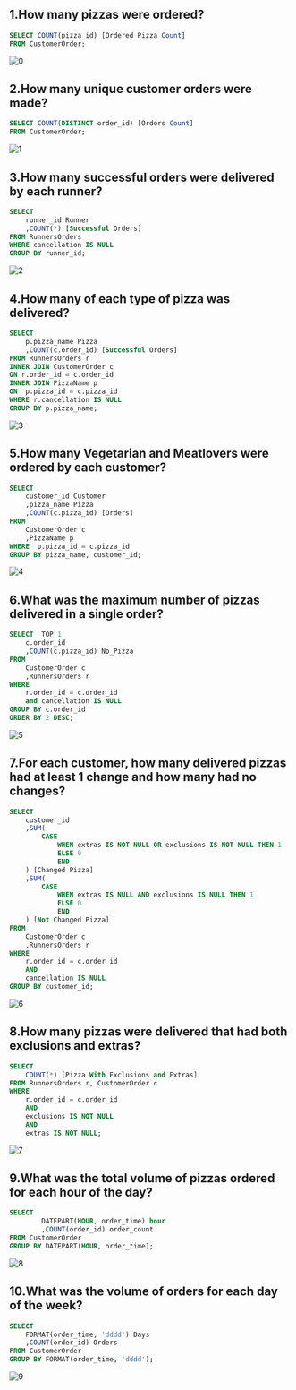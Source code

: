 ## 1.How many pizzas were ordered?
```sql
SELECT COUNT(pizza_id) [Ordered Pizza Count]
FROM CustomerOrder;
```
![0](image.png)

## 2.How many unique customer orders were made?
```sql
SELECT COUNT(DISTINCT order_id) [Orders Count]
FROM CustomerOrder;
```
![1](image-1.png)

## 3.How many successful orders were delivered by each runner?
```sql
SELECT 
	runner_id Runner
	,COUNT(*) [Successful Orders]
FROM RunnersOrders
WHERE cancellation IS NULL
GROUP BY runner_id;
```
![2](image-2.png)

## 4.How many of each type of pizza was delivered?
```sql
SELECT 
	p.pizza_name Pizza
	,COUNT(c.order_id) [Successful Orders]
FROM RunnersOrders r
INNER JOIN CustomerOrder c
ON r.order_id = c.order_id 
INNER JOIN PizzaName p
ON  p.pizza_id = c.pizza_id
WHERE r.cancellation IS NULL
GROUP BY p.pizza_name;
```
![3](image-3.png)

## 5.How many Vegetarian and Meatlovers were ordered by each customer?
```sql
SELECT 
	customer_id Customer
	,pizza_name Pizza
	,COUNT(c.pizza_id) [Orders]
FROM 
	CustomerOrder c
	,PizzaName p
WHERE  p.pizza_id = c.pizza_id
GROUP BY pizza_name, customer_id;
```
![4](image-4.png)

## 6.What was the maximum number of pizzas delivered in a single order?
```sql
SELECT  TOP 1
	c.order_id
	,COUNT(c.pizza_id) No_Pizza
FROM 
	CustomerOrder c
	,RunnersOrders r
WHERE 
	r.order_id = c.order_id
	and cancellation IS NULL
GROUP BY c.order_id
ORDER BY 2 DESC;
```
![5](image-5.png)

## 7.For each customer, how many delivered pizzas had at least 1 change and how many had no changes?
```sql
SELECT  
	customer_id
	,SUM(
		CASE	
			WHEN extras IS NOT NULL OR exclusions IS NOT NULL THEN 1
			ELSE 0
			END
	) [Changed Pizza]
	,SUM(
		CASE	
			WHEN extras IS NULL AND exclusions IS NULL THEN 1
			ELSE 0
			END
	) [Not Changed Pizza]
FROM 
	CustomerOrder c
	,RunnersOrders r
WHERE 
	r.order_id = c.order_id
	AND 
	cancellation IS NULL
GROUP BY customer_id;
```
![6](image-6.png)

## 8.How many pizzas were delivered that had both exclusions and extras?
```sql
SELECT 
	COUNT(*) [Pizza With Exclusions and Extras]
FROM RunnersOrders r, CustomerOrder c
WHERE 
	r.order_id = c.order_id
	AND
	exclusions IS NOT NULL
	AND
	extras IS NOT NULL;
```
![7](image-7.png)

## 9.What was the total volume of pizzas ordered for each hour of the day?
```sql
SELECT 
		DATEPART(HOUR, order_time) hour
		,COUNT(order_id) order_count
FROM CustomerOrder
GROUP BY DATEPART(HOUR, order_time);
```
![8](image-8.png)

## 10.What was the volume of orders for each day of the week?
```sql
SELECT 
	FORMAT(order_time, 'dddd') Days
	,COUNT(order_id) Orders
FROM CustomerOrder
GROUP BY FORMAT(order_time, 'dddd');
```
![9](image-9.png)